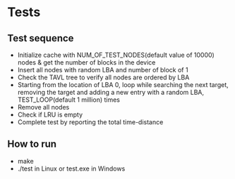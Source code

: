 # Tests

## Test sequence
- Initialize cache with NUM_OF_TEST_NODES(default value of 10000) nodes & get the number of blocks in the device
- Insert all nodes with random LBA and number of block of 1
- Check the TAVL tree to verify all nodes are ordered by LBA
- Starting from the location of LBA 0, loop while searching the next target, removing the target and adding a new entry with a random LBA, TEST_LOOP(default 1 million) times
- Remove all nodes
- Check if LRU is empty
- Complete test by reporting the total time-distance

## How to run
- make
- ./test in Linux or test.exe in Windows
